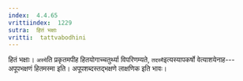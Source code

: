```yaml
---
index:  4.4.65
vrittiindex:  1229
sutra:  हितं भक्षाः
vritti:  tattvabodhini 
---
```


हितं भक्षाः। `अस्ये`ति प्रकृतमपीह हितयोगाच्चतुर्थ्या विपरिणम्यते, `तदस्मै`इत्यस्यापकर्षो वेत्याशयेनाह---अपूपभक्षणं हितमस्मा इति। अपूपशब्दस्तद्भक्षणे लाक्षणिक इति भावः।

